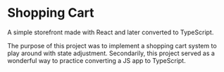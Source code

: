 # Shopping Cart
A simple storefront made with React and later converted to TypeScript. 

The purpose of this project was to implement a shopping cart system to play around with state adjustment. Secondarily, this project served as a wonderful way to practice converting a JS app to TypeScript.
